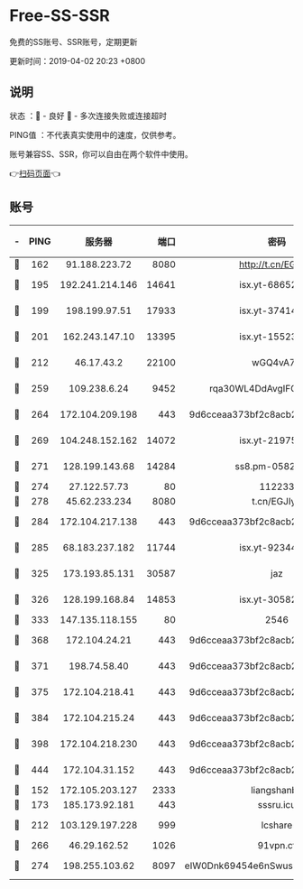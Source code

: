 # Free-SS-SSR

免费的SS账号、SSR账号，定期更新

更新时间：2019-04-02 20:23 +0800

## 说明

状态     ：🙂 - 良好 🙁 - 多次连接失败或连接超时

PING值   ：不代表真实使用中的速度，仅供参考。

账号兼容SS、SSR，你可以自由在两个软件中使用。

👉[扫码页面](https://liesauer.github.io/Free-SS-SSR/)👈

## 账号

|-|PING|服务器|端口|密码|加密方式|区域|
|:----:|:----:|:-----:|-----:|:----:|:----:|:----:|
|🙂|162|91.188.223.72|8080|http://t.cn/EGJIyrl|rc4-md5|RU|
|🙂|195|192.241.214.146|14641|isx.yt-68652544|aes-256-cfb|US|
|🙂|199|198.199.97.51|17933|isx.yt-37414659|aes-256-cfb|US|
|🙂|201|162.243.147.10|13395|isx.yt-15523512|aes-256-cfb|US|
|🙂|212|46.17.43.2|22100|wGQ4vA7D|aes-256-gcm|RU|
|🙂|259|109.238.6.24|9452|rqa30WL4DdAvgIFG6Fs3znzTa|aes-256-cfb|FR|
|🙂|264|172.104.209.198|443|9d6cceaa373bf2c8acb22e60b6a58be6|aes-256-cfb|US|
|🙂|269|104.248.152.162|14072|isx.yt-21975141|aes-256-cfb|SG|
|🙂|271|128.199.143.68|14284|ss8.pm-05820296|aes-256-cfb|SG|
|🙂|274|27.122.57.73|80|112233|chacha20|HK|
|🙂|278|45.62.233.234|8080|t.cn/EGJIyrl|rc4-md5|CA|
|🙂|284|172.104.217.138|443|9d6cceaa373bf2c8acb22e60b6a58be6|aes-256-cfb|US|
|🙂|285|68.183.237.182|11744|isx.yt-92344610|aes-256-cfb|SG|
|🙂|325|173.193.85.131|30587|jaz|aes-256-cfb|US|
|🙂|326|128.199.168.84|14853|isx.yt-30582831|aes-256-cfb|SG|
|🙂|333|147.135.118.155|80|2546|chacha20|US|
|🙂|368|172.104.24.21|443|9d6cceaa373bf2c8acb22e60b6a58be6|aes-256-cfb|US|
|🙂|371|198.74.58.40|443|9d6cceaa373bf2c8acb22e60b6a58be6|aes-256-cfb|US|
|🙂|375|172.104.218.41|443|9d6cceaa373bf2c8acb22e60b6a58be6|aes-256-cfb|US|
|🙂|384|172.104.215.24|443|9d6cceaa373bf2c8acb22e60b6a58be6|aes-256-cfb|US|
|🙂|398|172.104.218.230|443|9d6cceaa373bf2c8acb22e60b6a58be6|aes-256-cfb|US|
|🙂|444|172.104.31.152|443|9d6cceaa373bf2c8acb22e60b6a58be6|aes-256-cfb|US|
|🙂|152|172.105.203.127|2333|liangshanbo|chacha20|JP|
|🙂|173|185.173.92.181|443|sssru.icu|rc4-md5|RU|
|🙂|212|103.129.197.228|999|lcshare|aes-256-cfb|US|
|🙂|266|46.29.162.52|1026|91vpn.cf|rc4-md5|RU|
|🙁|274|198.255.103.62|8097|eIW0Dnk69454e6nSwuspv9DmS201tQ0D|aes-256-cfb|US|
